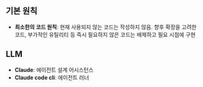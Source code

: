 
## 기본 원칙
- **최소한의 코드 원칙**: 현재 사용되지 않는 코드는 작성하지 않음. 향후 확장을 고려한 코드, 부가적인 유틸리티 등 즉시 필요하지 않은 코드는 배제하고 필요 시점에 구현

## LLM
- **Claude**: 에이전트 설계 어시스턴스
- **Claude code cli**: 에이전트 러너
